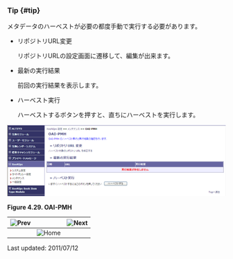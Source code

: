 ### Tip {#tip}

メタデータのハーベストが必要の都度手動で実行する必要があります。

*   リポジトリURL変更

    リポジトリURLの設定画面に遷移して、編集が出来ます。

*   最新の実行結果

    前回の実行結果を表示します。

*   ハーベスト実行

    ハーベストするボタンを押すと、直ちにハーベストを実行します。

![OAI-PMH](../../assets/xoonips-mente14.png)

**Figure 4.29. OAI-PMH**

| ![Prev](../../assets/etc\prev.gif)  |   |  ![Next](../../assets/etc\next.gif) |
| --- | --- | --- |
|   | ![Home](../../assets/etc\home.gif)  |   |

Last updated: 2011/07/12